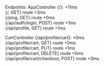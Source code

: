 Endpoints:
AppController   {/}: +11ms                                                                                                               
                {/, GET} route +3ms                                                                                                             
                {/ping, GET} route +0ms                                                                                                         
                {/api/auth/login, POST} route +1ms                                                                                              
                {/api/profile, GET} route +1ms       

CartController  {/api/profile/cart}: +0ms                                                                                               
                {/api/profile/cart, GET} route +0ms                                                                                             
                {/api/profile/cart, PUT} route +1ms                                                                                             
                {/api/profile/cart, DELETE} route +0ms                                                                                          
                {/api/profile/cart/checkout, POST} route +0ms   